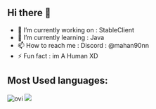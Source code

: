 ## Hi there 👋
- 🔭 I’m currently working on : StableClient
- 🌱 I’m currently learning : Java
- 📫 How to reach me : Discord : @mahan90nn
- ⚡ Fun fact : im A Human XD

## Most Used languages:
<img src="https://github-readme-stats.vercel.app/api/top-langs?username=mahan90nn&show_icons=true&locale=en&layout=compact&theme=chartreuse-dark" alt="ovi" />

<img src="https://img.shields.io/static/v1?label=The&message=End&color=green?style=plastic&logo=appveyor" />
